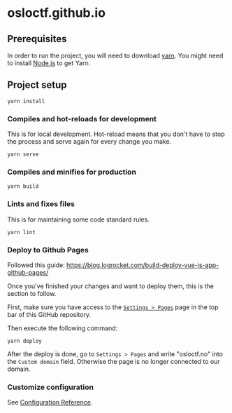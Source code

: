 # osloctf.github.io

## Prerequisites
In order to run the project, you will need to download [yarn](https://classic.yarnpkg.com/en/docs/install/).
You might need to install [Node.js](https://nodejs.org/en/download/) to get 
Yarn.

## Project setup
```
yarn install
```

### Compiles and hot-reloads for development
This is for local development. Hot-reload means that you don't have to stop the
process and serve again for every change you make. 
```
yarn serve
```

### Compiles and minifies for production
```
yarn build
```

### Lints and fixes files
This is for maintaining some code standard rules.
```
yarn lint
```

### Deploy to Github Pages
Followed this guide: https://blog.logrocket.com/build-deploy-vue-js-app-github-pages/

Once you've finished your changes and want to deploy them, this is the section
to follow. 

First, make sure you have access to the [`Settings > Pages`](https://github.com/Oslo-CTF/osloctf.github.io/settings/pages)
page in the top bar of this GitHub repository.

Then execute the following command: 
```
yarn deploy
```

After the deploy is done, go to `Settings > Pages` and write "osloctf.no" into 
the `Custom domain` field. Otherwise the page is no longer connected to our 
domain.

### Customize configuration
See [Configuration Reference](https://cli.vuejs.org/config/).

